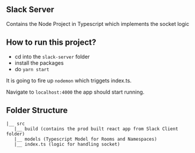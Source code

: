 ## Slack Server
Contains the Node Project in Typescript which implements the socket logic

## How to run this project?
* cd into the `slack-server` folder
* install the packages
* do `yarn start`

It is going to fire up `nodemon` which triggets index.ts.

Navigate to `localhost:4000` the app should start running.


## Folder Structure
```
|__ src
   |__ build (contains the prod built react app from Slack Client folder)
   |__ models (Typescript Model for Rooms and Namespaces)
   |__ index.ts (logic for handling socket)

```